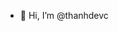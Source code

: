 - 👋 Hi, I’m @thanhdevc


<!---
thanhdevc/thanhdevc is a ✨ special ✨ repository because its `README.md` (this file) appears on your GitHub profile.
You can click the Preview link to take a look at your changes.
--->
